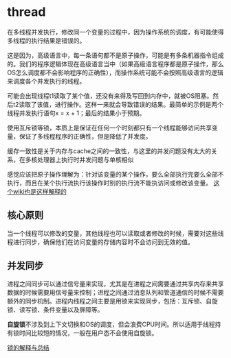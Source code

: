 # thread

在多线程并发执行，修改同一个变量的过程中，因为操作系统的调度，有可能使得多线程的执行结果是错误的。

这是因为，高级语言中，每一条语句都不是原子操作，可能是有多条机器指令组成的。我们的程序逻辑体现在高级语言当中（如果高级语言程序都是原子操作，那么OS怎么调度都不会影响程序的正确性），而操作系统可能不会按照高级语言的逻辑来调度各个并发执行的线程。

可能会出现线程t1读取了某个值，还没有来得及写回到内存中，就被OS阻塞。然后t2读取了该值，进行操作。这样一来就会导致错误的结果。最简单的示例是两个线程并发执行语句x = x + 1；最后的结果小于预期。

使用互斥锁等锁，本质上是保证在任何一个时刻都只有一个线程能够访问共享变量，保证了多线程程序的正确性，但是降低了并发度。

缓存一致性是关于内存与cache之间的一致性，与这里的并发问题没有太大的关系，在多核处理器上执行时并发问题与单核相似

感觉应该把原子操作理解为：针对该变量的某个操作，要么全部执行完要么全部不执行，而且在某个执行流执行该操作时别的执行流不能执访问或修改该变量。 [这个wiki也是这样解释的](https://wiki.osdev.org/Atomic_operation)

## 核心原则

当一个线程可以修改的变量，其他线程也可以读取或者修改的时候，需要对这些线程进行同步，确保他们在访问变量的存储内容时不会访问到无效的值。

## 并发同步

进程之间同步可以通过信号量来实现，尤其是在进程之间需要通过共享内存来共享数据的时候需要用信号量来控制；进程之间通过消息队列和管道通信的时候不需要额外的同步机制。进程内线程之间主要是用锁来实现同步，包括：互斥锁、自旋锁、读写锁、条件变量以及屏障等。

**自旋锁**不涉及到上下文切换和OS的调度，但会浪费CPU时间。所以适用于线程持有锁时间比较短的情况，一般在用户态不会使用自旋锁。

[锁的解释与总结](https://www.zhihu.com/question/66733477)
